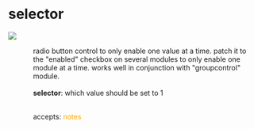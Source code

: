 
<a name=selector></a><br>
# <b>selector</b>
<img src="https://www.bespokesynth.com/docs/screenshots/selector.png"><br>
<div style="display:inline-block;margin-left:50px;">
radio button control to only enable one value at a time. patch it to the "enabled" checkbox on several modules to only enable one module at a time. works well in conjunction with "groupcontrol" module.<br/><br/>
<b>selector</b>: which value should be set to 1<br>

<br>accepts: <font color=orange>notes</font> <br></div>

